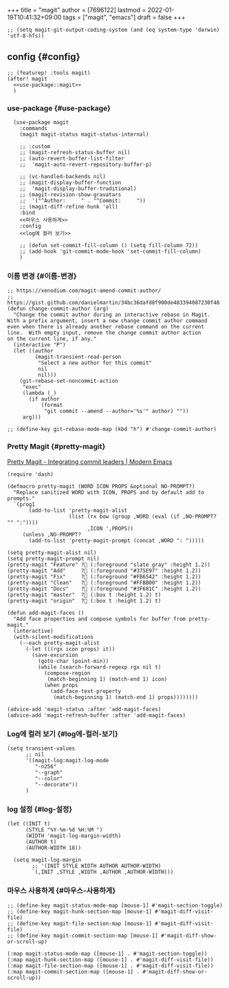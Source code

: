 +++
title = "magit"
author = [7696122]
lastmod = 2022-01-19T10:41:32+09:00
tags = ["magit", "emacs"]
draft = false
+++

```elisp
;; (setq magit-git-output-coding-system (and (eq system-type 'darwin) 'utf-8-hfs))
```


## config {#config}

```elisp
;; (featurep! :tools magit)
(after! magit
  <<use-package::magit>>
  )
```


### use-package {#use-package}

<a id="code-snippet--use-package::magit"></a>
```elisp
  (use-package magit
    :commands
    (magit magit-status magit-status-internal)

    ;; :custom
    ;; (magit-refresh-status-buffer nil)
    ;; (auto-revert-buffer-list-filter
    ;;  'magit-auto-revert-repository-buffer-p)

    ;; (vc-handled-backends nil)
    ;; (magit-display-buffer-function
    ;;  'magit-display-buffer-traditional)
    ;; (magit-revision-show-gravatars
    ;;  '("^Author:     " . "^Commit:     "))
    ;; (magit-diff-refine-hunk 'all)
    :bind
    <<마우스 사용하게>>
    :config
    <<log에 컬러 보기>>

    ;; (defun set-commit-fill-column () (setq fill-column 72))
    ;; (add-hook 'git-commit-mode-hook 'set-commit-fill-column)
    )
```


### 이름 변경 {#이름-변경}

<a id="code-snippet--이름 변경"></a>
```elisp
;; https://xenodium.com/magit-amend-commit-author/
;; https://gist.github.com/danielmartin/34bc36dafd8f900de483394087230f48
(defun change-commit-author (arg)
  "Change the commit author during an interactive rebase in Magit.
With a prefix argument, insert a new change commit author command
even when there is already another rebase command on the current
line.  With empty input, remove the change commit author action
on the current line, if any."
  (interactive "P")
  (let ((author
         (magit-transient-read-person
          "Select a new author for this commit"
          nil
          nil)))
    (git-rebase-set-noncommit-action
     "exec"
     (lambda (_)
       (if author
           (format
            "git commit --amend --author='%s'" author) ""))
     arg)))

;; (define-key git-rebase-mode-map (kbd "h") #'change-commit-author)
```


### Pretty Magit {#pretty-magit}

[Pretty Magit - Integrating commit leaders | Modern Emacs](http://www.modernemacs.com/post/pretty-magit/)  

<a id="code-snippet--Pretty Magit"></a>
```elisp
(require 'dash)

(defmacro pretty-magit (WORD ICON PROPS &optional NO-PROMPT?)
  "Replace sanitized WORD with ICON, PROPS and by default add to prompts."
  `(prog1
       (add-to-list 'pretty-magit-alist
                    (list (rx bow (group ,WORD (eval (if ,NO-PROMPT? "" ":"))))
                          ,ICON ',PROPS))
     (unless ,NO-PROMPT?
       (add-to-list 'pretty-magit-prompt (concat ,WORD ": ")))))

(setq pretty-magit-alist nil)
(setq pretty-magit-prompt nil)
(pretty-magit "Feature" ? (:foreground "slate gray" :height 1.2))
(pretty-magit "Add"     ? (:foreground "#375E97" :height 1.2))
(pretty-magit "Fix"     ? (:foreground "#FB6542" :height 1.2))
(pretty-magit "Clean"   ? (:foreground "#FFBB00" :height 1.2))
(pretty-magit "Docs"    ? (:foreground "#3F681C" :height 1.2))
(pretty-magit "master"  ? (:box t :height 1.2) t)
(pretty-magit "origin"  ? (:box t :height 1.2) t)

(defun add-magit-faces ()
  "Add face properties and compose symbols for buffer from pretty-magit."
  (interactive)
  (with-silent-modifications
    (--each pretty-magit-alist
      (-let (((rgx icon props) it))
        (save-excursion
          (goto-char (point-min))
          (while (search-forward-regexp rgx nil t)
            (compose-region
             (match-beginning 1) (match-end 1) icon)
            (when props
              (add-face-text-property
               (match-beginning 1) (match-end 1) props))))))))

(advice-add 'magit-status :after 'add-magit-faces)
(advice-add 'magit-refresh-buffer :after 'add-magit-faces)
```


### Log에 컬러 보기 {#log에-컬러-보기}

<a id="code-snippet--log에 컬러 보기"></a>
```elisp
(setq transient-values
      ;; nil
      '((magit-log:magit-log-mode
         "-n256"
         "--graph"
         "--color"
         "--decorate"))
      )
```


### log 설정 {#log-설정}

<a id="code-snippet--log 설정"></a>
```elisp
(let ((INIT t)
      (STYLE "%Y-%m-%d %H:%M ")
      (WIDTH 'magit-log-margin-width)
      (AUTHOR t)
      (AUTHOR-WIDTH 18))

  (setq magit-log-margin
        ;; '(INIT STYLE WIDTH AUTHOR AUTHOR-WIDTH)
        `(,INIT ,STYLE ,WIDTH ,AUTHOR ,AUTHOR-WIDTH)))
```


### 마우스 사용하게 {#마우스-사용하게}

<a id="code-snippet--마우스 사용하게"></a>
```elisp
;; (define-key magit-status-mode-map [mouse-1] #'magit-section-toggle)
;; (define-key magit-hunk-section-map [mouse-1] #'magit-diff-visit-file)
;; (define-key magit-file-section-map [mouse-1] #'magit-diff-visit-file)
;; (define-key magit-commit-section-map [mouse-1] #'magit-diff-show-or-scroll-up)

(:map magit-status-mode-map ([mouse-1] . #'magit-section-toggle))
(:map magit-hunk-section-map ([mouse-1] . #'magit-diff-visit-file))
(:map magit-file-section-map ([mouse-1] . #'magit-diff-visit-file))
(:map magit-commit-section-map ([mouse-1] . #'magit-diff-show-or-scroll-up))
```
